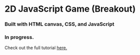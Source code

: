 # 2D JavaScript Game (Breakout)

### Built with HTML canvas, CSS, and JavaScript

### In progress.

Check out the full tutorial [here.](https://developer.mozilla.org/en-US/docs/Games/Tutorials/2D_Breakout_game_pure_JavaScript)
